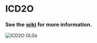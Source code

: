 # ICD2O

### See the [wiki](https://github.com/johnfraserss/ICD2O/wiki) for more information.

![ICD2O OLGs](https://github.com/johnfraserss/ICS2O/wiki/images/ICD2O.jpg)

